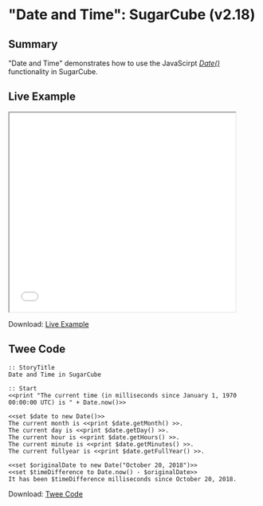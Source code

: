 # "Date and Time": SugarCube (v2.18)

## Summary

"Date and Time" demonstrates how to use the JavaScirpt *[Date() ](https://developer.mozilla.org/en-US/docs/Web/JavaScript/Reference/Global_Objects/Date)* functionality in SugarCube.

## Live Example

<section>
<iframe src="sugarcube_dateandtime_example.html" height=400 width=90%></iframe>


Download: <a href="sugarcube_dateandtime_example.html" target="_blank">Live Example</a>
</section>

## Twee Code

```
:: StoryTitle
Date and Time in SugarCube

:: Start
<<print "The current time (in milliseconds since January 1, 1970 00:00:00 UTC) is " + Date.now()>>

<<set $date to new Date()>>
The current month is <<print $date.getMonth() >>.
The current day is <<print $date.getDay() >>.
The current hour is <<print $date.getHours() >>.
The current minute is <<print $date.getMinutes() >>.
The current fullyear is <<print $date.getFullYear() >>.

<<set $originalDate to new Date("October 20, 2018")>>
<<set $timeDifference to Date.now() - $originalDate>>
It has been $timeDifference milliseconds since October 20, 2018.

```

Download: <a href="sugarcube_dateandtime_twee.txt" target="_blank">Twee Code</a>
